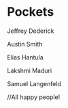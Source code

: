 # Pockets

Jeffrey Dederick

Austin Smith

Elias Hantula

Lakshmi Maduri

Samuel Langenfeld

//All happy people!
